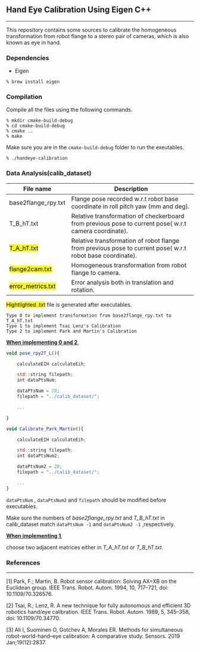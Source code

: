## **Hand Eye Calibration Using Eigen C++**

***

This repository contains some sources to calibrate the homogeneous transformation from robot flange to a stereo pair of cameras, which is also known as eye in hand.

### **Dependencies**

* Eigen

```
% brew install eigen
```

### **Compilation**

Compile all the files using the following commands.

```
% mkdir cmake-build-debug
% cd cmake-build-debug
% cmake ..
% make
```

Make sure you are in the `cmake-build-debug` folder to run the exeutables.

```
% ./handeye-calibration
```

### **Data Analysis(calib_dataset)**

| File name                      | Description                                                                                               |
| ------------------------------ | --------------------------------------------------------------------------------------------------------- |
| base2flange_rpy.txt            | Flange pose recorded w.r.t robot base coordinate in roll pitch yaw (mm and deg).                          |
| T_B_hT.txt                     | Relative transformation of checkerboard from previous pose to current pose( w.r.t camera coordinate).     |
| <mark>T_A_hT.txt</mark>        | Relative transformation of robot flange from previous pose to current pose( w.r.t robot base coordinate). |
| <mark>flange2cam.txt</mark>    | Homogeneous transformation from robot flange to camera.                                                   |
| <mark>error_metrics.txt</mark> | Error analysis both in translation and rotation.                                                          |

<mark>Hightlighted .txt</mark> file is generated after executables.

```
Type 0 to implement transformation from base2flange_rpy.txt to T_A_hT.txt
Type 1 to implement Tsai Lenz's Calibration
Type 2 to implement Park and Martin's Calibration 
```

****<u>When implementing 0 and 2</u>****,

```js
void pose_rpy2T_L(){

    calculateEIH calculateEih;

    std::string filepath;
    int dataPtsNum;

    dataPtsNum = 28;
    filepath = "../calib_dataset/";

    ...

}

void Calibrate_Park_Martin(){

    calculateEIH calculateEih;

    std::string filepath;
    int dataPtsNum2;

    dataPtsNum2 = 28;
    filepath = "../calib_dataset/";

    ...
}
```

`dataPtsNum` , `dataPtsNum2` and `filepath` should be modified before executables.

Make sure the numbers of *base2flange_rpy.txt* and *T_B_hT.txt* in calib_dataset match `dataPtsNum -1` and `dataPtsNum2 -1` ,respectively.

****<u>When implementing 1</u>****,

choose two adjacent matrices either in *T_A_hT.txt* or *T_B_hT.txt*. 

### **References**

***

<a id="1">[1]</a> 
Park, F.; Martin, B.
Robot sensor calibration: Solving AX=XB on the Euclidean group.
IEEE Trans. Robot. Autom. 1994, 10, 717–721, doi: 10.1109/70.326576. 

<a id="2">[2]</a> 
Tsai, R.; Lenz, R.
A new technique for fully autonomous and efficient 3D robotics hand/eye calibration.
IEEE Trans. Robot. Autom. 1989, 5, 345–358, doi: 10.1109/70.34770. 

<a id="3">[3]</a> 
Ali I, Suominen O, Gotchev A, Morales ER. 
Methods for simultaneous robot-world-hand–eye calibration: A comparative study.
Sensors. 2019 Jan;19(12):2837.
